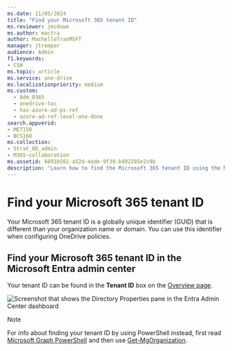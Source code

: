 ```yaml
---
ms.date: 11/05/2024
title: "Find your Microsoft 365 tenant ID"
ms.reviewer: jmcdowe
ms.author: mactra
author: MachelleTranMSFT
manager: jtremper
audience: Admin
f1.keywords:
- CSH
ms.topic: article
ms.service: one-drive
ms.localizationpriority: medium
ms.custom:
  - Adm_O365
  - onedrive-toc
  - has-azure-ad-ps-ref
  - azure-ad-ref-level-one-done
search.appverid:
- MET150
- BCS160
ms.collection: 
- Strat_OD_admin
- M365-collaboration
ms.assetid: 6891b561-a52d-4ade-9f39-b492285e2c9b
description: "Learn how to find the Microsoft 365 tenant ID using the Microsoft Entra admin center."
---
```


# Find your Microsoft 365 tenant ID

Your Microsoft 365 tenant ID is a globally unique identifier (GUID) that is different than your organization name or domain. You can use this identifier when configuring OneDrive policies.
  
## Find your Microsoft 365 tenant ID in the Microsoft Entra admin center

Your tenant ID can be found in the **Tenant ID** box on the [Overview page](https://entra.microsoft.com/#view/Microsoft_AAD_IAM/TenantOverview.ReactView).

![Screenshot that shows the Directory Properties pane in the Entra Admin Center dashboard](media/find-m365-tenant-id-dashboard.png)
  
> [!NOTE]
> For info about finding your tenant ID by using PowerShell instead, first read [Microsoft Graph PowerShell](/powershell/microsoftgraph/installation?view=graph-powershell-1.0&preserve-view=true) and then use [Get-MgOrganization](/powershell/module/microsoft.graph.identity.directorymanagement/get-mgorganization?view=graph-powershell-1.0&preserve-view=true).
